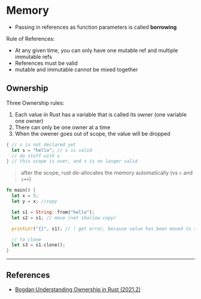 # Memory

- Passing in references as function parameters is called **borrowing**

Rule of References:

- At any given time, you can only have one mutable ref and multiple immutable refs
- References must be valid
- mutable and immutable cannot be mixed together

## Ownership

Three Ownership rules:

1. Each value in Rust has a variable that is called its owner (one variable one owner)
2. There can only be one owner at a time
3. When the owener goes out of scope, the value will be dropped
  ```rust
  { // s is not declared yet
    let s = "hello"; // s is valid
    // do stuff with s
  } // this scope is over, and s is no longer valid
  ```

  > after the scope, rust de-allocates the memory automatically (vs `c` and `c++`)

```rust
fn main() {
  let x = 5;
  let y = x; //copy

  let s1 = String::from("hello");
  let s2 = s1; // move (not shallow copy)

  printLn!("{}", s1); // ! get error, because value has been moved to s2

  // to clone
  let s3 = s1.clone();
}
```

---

## References

- [Bogdan;Understanding Ownership in Rust (2021.2)](https://youtu.be/VFIOSWy93H0)